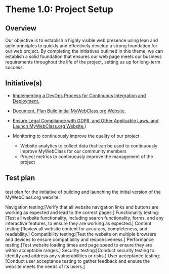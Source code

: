 # Theme 1.0: Project Setup
## Overview
Our objective is to establish a highly visible web presence using lean and agile principles to quickly and effectively
develop a strong foundation for our web project. By completing the initiatives outlined in this theme, we can establish a
solid foundation that ensures our web page meets our business requirements throughout the life of the project, setting
us up for long-term success.
## Initiative(s)

* [Implementing a DevOps Process for Continuous Integration and Deployment.](https://github.com/rk864/mywebclass-agile-docs/blob/main/documentation/Theme1_MyWebClass.org%20Website%20Development/initiatives/Initiative2_Implement%20a%20DevOps%20Process%20for%20Continuous%20Integration%20and%20Deployment/initiative_initiate%20Devops%20Process.md)
* [Document, Plan Build initial MyWebClass.org Website.](https://github.com/rk864/mywebclass-agile-docs/blob/main/documentation/Theme1_MyWebClass.org%20Website%20Development/initiatives/initiative1_Build%20and%20launch%20the%20initial%20version%20of%20the%20MyWebClass.org%20website/initiative_basic_wepbage.md)
* [Ensure Legal Compliance with GDPR, and Other Applicable Laws. and Launch MyWebClass.org Website.](https://github.com/rk864/mywebclass-agile-docs/blob/main/documentation/Theme1_MyWebClass.org%20Website%20Development/initiatives/Initiative3_Ensure%20Legal%20Compliance%20with%20Data%20Protection%2C%20Copyright%2C%20and%20Other%20Applicable%20Laws/initiative_Ensure%20Legal%20Compliance.md))

* Monitoring to continuously improve the quality of our project
  * Website analytics to collect data that can be used to continuously improve MyWebClass for our community members
  * Project metrics to continuously improve the management of the project

## Test plan
###
test plan for the initiative of building and launching the initial version of the MyWebClass.org website:

Navigation testing:[Verify that all website navigation links and buttons are working as expected and lead to the correct pages.]
Functionality testing:[Test all website functionality, including search functionality, forms, and any interactive features, to ensure they are working as expected.]
Content testing:[Review all website content for accuracy, completeness, and readability.]
Compatibility testing:[Test the website on multiple browsers and devices to ensure compatibility and responsiveness.]
Performance testing:[Test website loading times and page speed to ensure they are within acceptable ranges.]
Security testing:[Conduct security testing to identify and address any vulnerabilities or risks.]
User acceptance testing:[Conduct user acceptance testing to gather feedback and ensure the website meets the needs of its users.]
